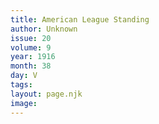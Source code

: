 ```yaml
---
title: American League Standing
author: Unknown
issue: 20
volume: 9
year: 1916
month: 38
day: V
tags:
layout: page.njk
image:
---
```


